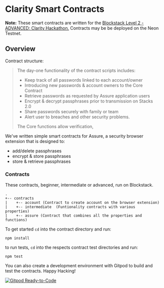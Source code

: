  
# Clarity Smart Contracts

<b>Note:</b> These smart contracts are written for the [Blockstack Level 2 - ADVANCED:  Clarity Hackathon.](https://gitcoin.co/issue/blockstack/hackathons/3/4356) Contracts may be be deployed on the Neon Testnet. 

## Overview

Contract structure:

> The day-one functionality of the contract scripts includes:
>
> - Keep track of all passwords linked to each account/owner
> - Introducing new passwords & account owners to the Core Contract
> - Retrieve passwords as requested by Assure application users
> - Encrypt & decrypt passphrases prior to transmission on Stacks 2.0
> - Share passwords securely with family or team
> - Alert user to breaches and other security problems.
> 
> The Core functions allow verification, 

We've written simple smart contracts for Assure, a security browser extension that is designed to:

- add/delete passphrases
- encrypt & store passphrases
- store & retrieve passphrases

### Contracts

These contracts, beginner, intermediate or advanced, run on Blockstack. 

    .
    +-- contracts
    |    +-- account (Contract to create account on the browser extension)
    |    +-- intermediate  (Funtionality contracts with various properties)
    |    +-- assure (Contract that combines all the properties and functions)

To get started `cd` into the contract directory and run:

    npm install

to run tests, `cd` into the respects contract test directories and run:

    npm test

You can also create a development environment with Gitpod to build and test the contracts. 
Happy Hacking!

[![Gitpod Ready-to-Code](https://img.shields.io/badge/Gitpod-Ready--to--Code-blue?logo=gitpod)](https://gitpod.io/#https://github.com/realChainLife/assure-security)